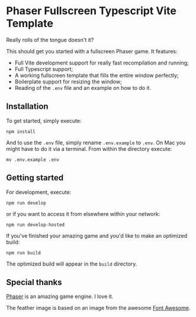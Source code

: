 # Phaser Fullscreen Typescript Vite Template
Really rolls of the tongue doesn't it?

This should get you started with a fullscreen Phaser game.
It features:

- Full Vite development support for really fast recompilation and running;
- Full Typescript support;
- A working fullscreen template that fills the entire window perfectly;
- Boilerplate support for resizing the window;
- Reading of the `.env` file and an example on how to do it.

## Installation
To get started, simply execute:

```
npm install
```

And to use the `.env` file, simply rename `.env.example` to `.env`. On Mac you might have to do it via a terminal. From within the directory execute:
```
mv .env.example .env
```

## Getting started
For development, execute:
```
npm run develop
```
or if you want to access it from elsewhere within your network:

```
npm run develop-hosted
```

If you've finished your amazing game and you'd like to make an optimized build:
```
npm run build
```

The optimized build will appear in the `build` directory.

## Special thanks
[Phaser](https://phaser.io/) is an amazing game engine. I love it.

The feather image is based on an image from the awesome [Font Awesome](https://fontawesome.com/). 
